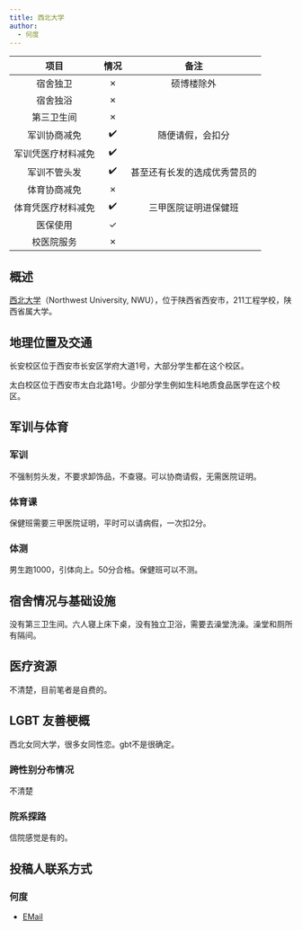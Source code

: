```yaml
---
title: 西北大学
author:
  - 何度
---
```


|        项目        | 情况 |             备注             |
| :----------------: | :--: | :--------------------------: |
|      宿舍独卫      |  ✗   |          硕博楼除外          |
|      宿舍独浴      |  ✗   |                              |
|     第三卫生间     |  ✗   |                              |
|    军训协商减免    |  ✔️  |       随便请假，会扣分       |
| 军训凭医疗材料减免 |  ✔️  |                              |
|    军训不管头发    |  ✔️  | 甚至还有长发的选成优秀营员的 |
|    体育协商减免    |  ✗   |                              |
| 体育凭医疗材料减免 |  ✔️  |     三甲医院证明进保健班     |
|      医保使用      |  ✓   |                              |
|     校医院服务     |  ✗   |                              |

## 概述

[西北大学](http://www.nwu.edu.cn)（Northwest University, NWU），位于陕西省西安市，211工程学校，陕西省属大学。

## 地理位置及交通

长安校区位于西安市长安区学府大道1号，大部分学生都在这个校区。

太白校区位于西安市太白北路1号。少部分学生例如生科地质食品医学在这个校区。

## 军训与体育

### 军训

不强制剪头发，不要求卸饰品，不查寝。可以协商请假，无需医院证明。

### 体育课

保健班需要三甲医院证明，平时可以请病假，一次扣2分。

### 体测

男生跑1000，引体向上。50分合格。保健班可以不测。

## 宿舍情况与基础设施

没有第三卫生间。六人寝上床下桌，没有独立卫浴，需要去澡堂洗澡。澡堂和厕所有隔间。

## 医疗资源

不清楚，目前笔者是自费的。

## LGBT 友善梗概

西北女同大学，很多女同性恋。gbt不是很确定。

### 跨性别分布情况

不清楚

### 院系探路

信院感觉是有的。

## 投稿人联系方式

### 何度

- [EMail](mailto:hedu2023@outlook.com)
